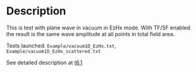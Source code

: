 # Description

This is test with plane wave in vacuum in EzHx mode. With TF/SF enabled the result is the same wave amplitude at all points in total field area.

Tests launched: `Example/vacuum1D_EzHx.txt`, `Example/vacuum1D_EzHx_scattered.txt`

See detailed description at [t6.1](../t6.1/README.md)
